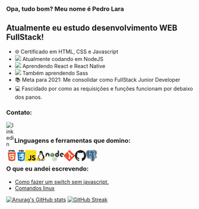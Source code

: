 ### Opa, tudo bom? Meu nome é Pedro Lara

## Atualmente eu estudo desenvolvimento WEB FullStack!

- :globe_with_meridians: Certificado em HTML, CSS e Javascript
- <img src="https://cdn.jsdelivr.net/npm/simple-icons@3.13.0/icons/node-dot-js.svg" width="20px" style="fill:green;"> Atualmente codando em NodeJS
- <img src="https://cdn.jsdelivr.net/npm/simple-icons@3.13.0/icons/react.svg" width="20px"> Aprendendo React e React Native
- <img src="https://cdn.jsdelivr.net/npm/simple-icons@3.13.0/icons/sass.svg" width="20px"> Também aprendendo Sass
- :books: Meta para 2021: Me consolidar como FullStack Junior Developer
- :computer: Fascidado por como as requisições e funções funcionam por debaixo dos panos.

### Contato: 
<a target="_blank" href="https://www.linkedin.com/in/pedro-lucas-de-oliveira-lara-387130204/"><img align="left" alt="linkedin" width="22px" src="https://cdn.jsdelivr.net/npm/simple-icons@3.13.0/icons/linkedin.svg"></a>
<br>

### Linguagens e ferramentas que domino:
<img align="left" alt="HTML5" height="30px" src="https://raw.githubusercontent.com/PLLara/doc/main/html5.png">
<img align="left" alt="CSS3" height="30px" src="https://raw.githubusercontent.com/PLLara/doc/main/css5.png">
<img align="left" alt="JAVASCRIPT" height="30px" src="https://raw.githubusercontent.com/PLLara/doc/main/javascript.png">
<img align="left" alt="GITHUB" height="30px" src="https://raw.githubusercontent.com/PLLara/doc/main/linux.png">
<img align="left" alt="NODEJS" height="30px" src="https://raw.githubusercontent.com/PLLara/doc/main/nodejs.png">
<img align="left" alt="GIT" height="30px" src="https://raw.githubusercontent.com/PLLara/doc/main/git.png">
<img align="left" alt="GITHUB" height="30px" src="https://raw.githubusercontent.com/PLLara/doc/main/github.png">
<img align="left" alt="GITHUB" height="30px" src="https://raw.githubusercontent.com/PLLara/doc/main/postgres.png">
<br>

### O que eu andei escrevendo:
<!-- BLOG-POST-LIST:START -->
- [Como fazer um switch sem javascript.](https://pllara.medium.com/como-fazer-um-switch-sem-javascript-a5b25981a21f?source=rss-54eeae4f7ec6------2)
- [Comandos linux](https://pllara.medium.com/comandos-linux-4db7307c17b7?source=rss-54eeae4f7ec6------2)
<!-- BLOG-POST-LIST:END -->

[![Anurag's GitHub stats](https://github-readme-stats.vercel.app/api?username=PLLara)](https://github.com/anuraghazra/github-readme-stats)
[![GitHub Streak](http://github-readme-streak-stats.herokuapp.com?user=PLLara&hide_border=true)](https://git.io/streak-stats)
